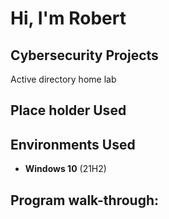 <h1>Hi, I'm Robert</h1>



<h2>Cybersecurity Projects</h2>
Active directory home lab


<h2>Place holder Used</h2>




<h2>Environments Used </h2>

- <b>Windows 10</b> (21H2)

<h2>Program walk-through:</h2>

